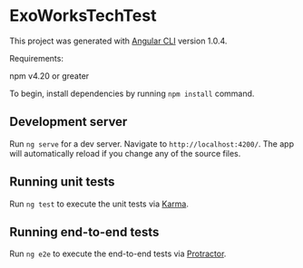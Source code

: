 # ExoWorksTechTest

This project was generated with [Angular CLI](https://github.com/angular/angular-cli) version 1.0.4.

Requirements:

npm v4.20 or greater

To begin, install dependencies by running `npm install` command.

## Development server

Run `ng serve` for a dev server. Navigate to `http://localhost:4200/`. The app will automatically reload if you change any of the source files.

## Running unit tests

Run `ng test` to execute the unit tests via [Karma](https://karma-runner.github.io).

## Running end-to-end tests

Run `ng e2e` to execute the end-to-end tests via [Protractor](http://www.protractortest.org/).
